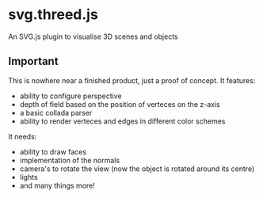 # svg.threed.js
An SVG.js plugin to visualise 3D scenes and objects

## Important
This is nowhere near a finished product, just a proof of concept. It features:
- ability to configure perspective
- depth of field based on the position of verteces on the z-axis
- a basic collada parser
- ability to render verteces and edges in different color schemes

It needs:
- ability to draw faces
- implementation of the normals
- camera's to rotate the view (now the object is rotated around its centre)
- lights
- and many things more!